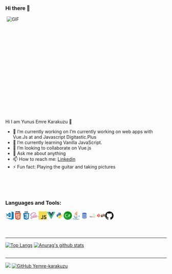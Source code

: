### Hi there 👋
<img align="right" alt="GIF" src="https://magiccopy.xyz/assets/images/hadder.gif" width="500" height="320" />

Hi I am Yunus Emre Karakuzu 👋

- 🔭 I’m currently working on I’m currently working on web apps with Vue.Js at and Javascript Digitastic.Plus
- 🌱 I’m currently learning Vanilla JavaScript.
- 👯 I’m looking to collaborate on Vue.js
- 💬 Ask me about anything
- 📫 How to reach me: [Linkedin](https://www.linkedin.com/in/yunus-emre-karakuzu-3523b61b3/)
- ⚡ Fun fact: Playing the guitar and taking pictures



<br />
<br />
<br />

### Languages and Tools:

<img align="left" alt="Visual Studio Code" width="26px" src="https://raw.githubusercontent.com/github/explore/80688e429a7d4ef2fca1e82350fe8e3517d3494d/topics/visual-studio-code/visual-studio-code.png" />
<img align="left" alt="HTML5" width="26px" src="https://raw.githubusercontent.com/github/explore/80688e429a7d4ef2fca1e82350fe8e3517d3494d/topics/html/html.png" />
<img align="left" alt="CSS3" width="26px" src="https://raw.githubusercontent.com/github/explore/80688e429a7d4ef2fca1e82350fe8e3517d3494d/topics/css/css.png" />
<img align="left" alt="Sass" width="26px" src="https://raw.githubusercontent.com/github/explore/80688e429a7d4ef2fca1e82350fe8e3517d3494d/topics/sass/sass.png" />
<img align="left" alt="JavaScript" width="26px" src="https://raw.githubusercontent.com/github/explore/80688e429a7d4ef2fca1e82350fe8e3517d3494d/topics/javascript/javascript.png" />
<img align="left" alt="Vue" width="26px" src="https://raw.githubusercontent.com/github/explore/80688e429a7d4ef2fca1e82350fe8e3517d3494d/topics/vue/vue.png" />
<img align="left" alt="Python" width="26px" src="https://raw.githubusercontent.com/github/explore/80688e429a7d4ef2fca1e82350fe8e3517d3494d/topics/python/python.png" />
<img align="left" alt="C#" width="26px" src="https://raw.githubusercontent.com/github/explore/80688e429a7d4ef2fca1e82350fe8e3517d3494d/topics/csharp/csharp.png" />
<img align="left" alt="Java" width="26px" src="https://raw.githubusercontent.com/github/explore/80688e429a7d4ef2fca1e82350fe8e3517d3494d/topics/java/java.png" />
<img align="left" alt="SQL" width="26px" src="https://raw.githubusercontent.com/github/explore/80688e429a7d4ef2fca1e82350fe8e3517d3494d/topics/sql/sql.png" />
<img align="left" alt="MySQL" width="26px" src="https://raw.githubusercontent.com/github/explore/80688e429a7d4ef2fca1e82350fe8e3517d3494d/topics/mysql/mysql.png" />
<img align="left" alt="Git" width="26px" src="https://raw.githubusercontent.com/github/explore/80688e429a7d4ef2fca1e82350fe8e3517d3494d/topics/git/git.png" />
<img align="left" alt="GitHub" width="26px" src="https://raw.githubusercontent.com/github/explore/78df643247d429f6cc873026c0622819ad797942/topics/github/github.png" />

<br />
<br />
<br />
<br />

---
[![Top Langs](https://github-readme-stats.vercel.app/api/top-langs/?username=Yemre-karakuzu&layout=compact)](https://github.com/mrtdmrmrt/github-readme-stats)
[![Anurag's github stats](https://github-readme-stats.vercel.app/api?username=Yemre-karakuzu)](https://github.com/mrtdmrmrt/github-readme-stats)
<br />
<br />

---
![](https://komarev.com/ghpvc/?username=Yemre-karakuzu&color=blue&label=Profile+Views)
[![GitHub Yemre-karakuzu](https://img.shields.io/github/followers/Yemre-karakuzu?label=follow&style=social)](https://github.com/Yemre-karakuzu)

